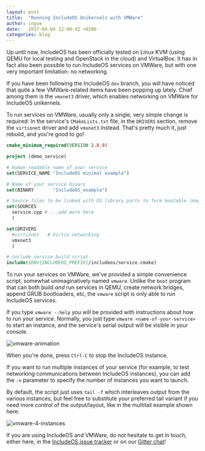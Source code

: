 ```yaml
---
layout: post
title:  "Running IncludeOS Unikernels with VMWare"
author: ingve
date:   2017-04-04 12:00:42 +0200
categories: blog
---
```

Up until now, IncludeOS has been officially tested on Linux KVM (using QEMU for local testing and OpenStack in the cloud) and VirtualBox. It has in fact also been possible to run IncludeOS services on VMWare, but with one very important limitation: no networking.

If you have been following the IncludeOS `dev` branch, you will have noticed that quite a few VMWare-related items have been popping up lately. Chief among them is the `vmxnet3` driver, which enables networking on VMWare for IncludeOS unikernels.

To run services on VMWare, usually only a single, very simple change is required: In the service's `CMakeLists.txt` file, in the `DRIVERS` section, remove the `virtionet` driver and add `vmxnet3` instead. That's pretty much it, just rebuild, and you're good to go!

```cmake
cmake_minimum_required(VERSION 2.8.9)

project (demo_service)

# Human-readable name of your service
set(SERVICE_NAME "IncludeOS minimal example")

# Name of your service binary
set(BINARY       "IncludeOS_example")

# Source files to be linked with OS library parts to form bootable image
set(SOURCES
  service.cpp # ...add more here
  )

set(DRIVERS
  #virtionet   # Virtio networking
  vmxnet3
  )

# include service build script
include($ENV{INCLUDEOS_PREFIX}/includeos/service.cmake)
```

To run your services on VMWare, we've provided a simple convenience script, somewhat unimaginatively named `vmware`. Unlike the `boot` program that can both build *and* run services in QEMU, create network bridges, append GRUB bootloaders, etc, the `vmware` script is only able to *run* IncludeOS services.

If you type `vmware --help` you will be provided with instructions about how to run your service. Normally, you just type `vmware <name-of-your-service>` to start an instance, and the service's serial output will be visible in your console.

![vmware-animation]({{site-url}}/media/vmware.gif)

When you're done, press `Ctrl-C` to stop the IncludeOS instance.

If you want to run multiple instances of your service (for example, to test networking communications between IncludeOS instances), you can add the `-n` parameter to specify the number of instances you want to launch.

By default, the script just uses `tail -f` which interleaves output from the various instances, but feel free to substitute your preferred tail variant if you need more control of the output/layout, like in the multitail example shown here:

![vmware-4-instances]({{site-url}}/media/vmware.png)

If you are using IncludeOS and VMWare, do not hesitate to get in touch, either here, in the [IncludeOS issue tracker](https://github.com/hioa-cs/IncludeOS/issues) or on our [Gitter chat](https://gitter.im/hioa-cs/IncludeOS)!
